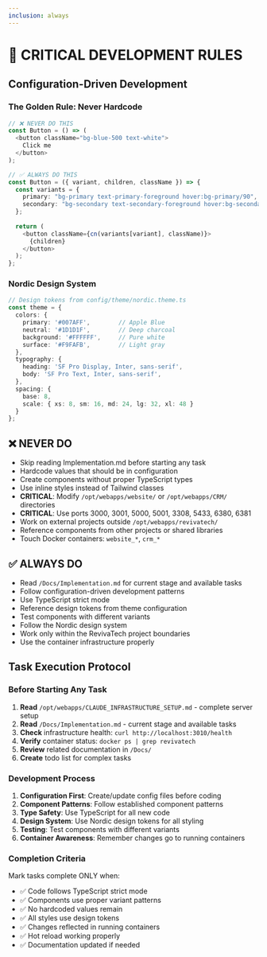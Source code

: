 ```yaml
---
inclusion: always
---
```


# 🚨 CRITICAL DEVELOPMENT RULES

## Configuration-Driven Development

### The Golden Rule: Never Hardcode
```typescript
// ❌ NEVER DO THIS
const Button = () => (
  <button className="bg-blue-500 text-white">
    Click me
  </button>
);

// ✅ ALWAYS DO THIS
const Button = ({ variant, children, className }) => {
  const variants = {
    primary: "bg-primary text-primary-foreground hover:bg-primary/90",
    secondary: "bg-secondary text-secondary-foreground hover:bg-secondary/80"
  };
  
  return (
    <button className={cn(variants[variant], className)}>
      {children}
    </button>
  );
};
```

### Nordic Design System
```typescript
// Design tokens from config/theme/nordic.theme.ts
const theme = {
  colors: {
    primary: '#007AFF',        // Apple Blue
    neutral: '#1D1D1F',        // Deep charcoal
    background: '#FFFFFF',     // Pure white
    surface: '#F9FAFB',        // Light gray
  },
  typography: {
    heading: 'SF Pro Display, Inter, sans-serif',
    body: 'SF Pro Text, Inter, sans-serif',
  },
  spacing: {
    base: 8,
    scale: { xs: 8, sm: 16, md: 24, lg: 32, xl: 48 }
  }
};
```

## ❌ NEVER DO
- Skip reading Implementation.md before starting any task
- Hardcode values that should be in configuration
- Create components without proper TypeScript types
- Use inline styles instead of Tailwind classes
- **CRITICAL**: Modify `/opt/webapps/website/` or `/opt/webapps/CRM/` directories
- **CRITICAL**: Use ports 3000, 3001, 5000, 5001, 3308, 5433, 6380, 6381
- Work on external projects outside `/opt/webapps/revivatech/`
- Reference components from other projects or shared libraries
- Touch Docker containers: `website_*`, `crm_*`

## ✅ ALWAYS DO
- Read `/Docs/Implementation.md` for current stage and available tasks
- Follow configuration-driven development patterns
- Use TypeScript strict mode
- Reference design tokens from theme configuration
- Test components with different variants
- Follow the Nordic design system
- Work only within the RevivaTech project boundaries
- Use the container infrastructure properly

## Task Execution Protocol

### Before Starting Any Task
1. **Read** `/opt/webapps/CLAUDE_INFRASTRUCTURE_SETUP.md` - complete server setup
2. **Read** `/Docs/Implementation.md` - current stage and available tasks
3. **Check** infrastructure health: `curl http://localhost:3010/health`
4. **Verify** container status: `docker ps | grep revivatech`
5. **Review** related documentation in `/Docs/`
6. **Create** todo list for complex tasks

### Development Process
1. **Configuration First**: Create/update config files before coding
2. **Component Patterns**: Follow established component patterns
3. **Type Safety**: Use TypeScript for all new code
4. **Design System**: Use Nordic design tokens for all styling
5. **Testing**: Test components with different variants
6. **Container Awareness**: Remember changes go to running containers

### Completion Criteria
Mark tasks complete ONLY when:
- ✅ Code follows TypeScript strict mode
- ✅ Components use proper variant patterns
- ✅ No hardcoded values remain
- ✅ All styles use design tokens
- ✅ Changes reflected in running containers
- ✅ Hot reload working properly
- ✅ Documentation updated if needed